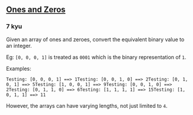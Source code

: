 <h2><a href=https://www.codewars.com/kata/578553c3a1b8d5c40300037c/train/java target="_blank">Ones and Zeros</a></h2><h3>7 kyu</h3><p>Given an array of ones and zeroes, convert the equivalent binary value to an integer.</p><p>Eg: <code>[0, 0, 0, 1]</code> is treated as <code>0001</code> which is the binary representation of <code>1</code>.</p><p>Examples:</p><pre><code>Testing: [0, 0, 0, 1] ==&gt; 1Testing: [0, 0, 1, 0] ==&gt; 2Testing: [0, 1, 0, 1] ==&gt; 5Testing: [1, 0, 0, 1] ==&gt; 9Testing: [0, 0, 1, 0] ==&gt; 2Testing: [0, 1, 1, 0] ==&gt; 6Testing: [1, 1, 1, 1] ==&gt; 15Testing: [1, 0, 1, 1] ==&gt; 11</code></pre><p>However, the arrays can have varying lengths, not just limited to <code>4</code>.</p>